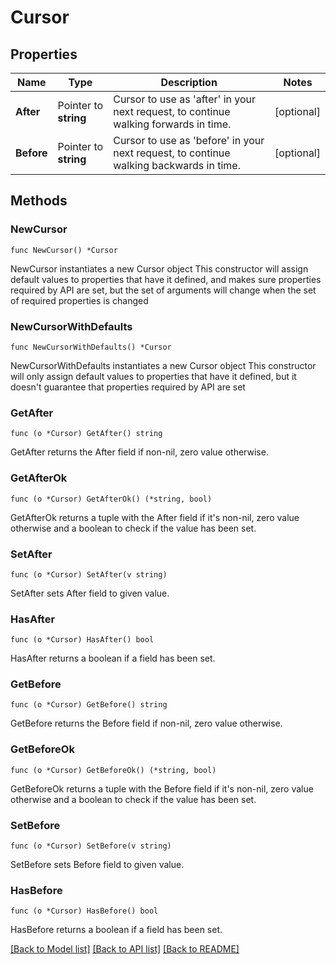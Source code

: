 # Cursor

## Properties

Name | Type | Description | Notes
------------ | ------------- | ------------- | -------------
**After** | Pointer to **string** | Cursor to use as &#39;after&#39; in your next request, to continue walking forwards in time. | [optional] 
**Before** | Pointer to **string** | Cursor to use as &#39;before&#39; in your next request, to continue walking backwards in time. | [optional] 

## Methods

### NewCursor

`func NewCursor() *Cursor`

NewCursor instantiates a new Cursor object
This constructor will assign default values to properties that have it defined,
and makes sure properties required by API are set, but the set of arguments
will change when the set of required properties is changed

### NewCursorWithDefaults

`func NewCursorWithDefaults() *Cursor`

NewCursorWithDefaults instantiates a new Cursor object
This constructor will only assign default values to properties that have it defined,
but it doesn't guarantee that properties required by API are set

### GetAfter

`func (o *Cursor) GetAfter() string`

GetAfter returns the After field if non-nil, zero value otherwise.

### GetAfterOk

`func (o *Cursor) GetAfterOk() (*string, bool)`

GetAfterOk returns a tuple with the After field if it's non-nil, zero value otherwise
and a boolean to check if the value has been set.

### SetAfter

`func (o *Cursor) SetAfter(v string)`

SetAfter sets After field to given value.

### HasAfter

`func (o *Cursor) HasAfter() bool`

HasAfter returns a boolean if a field has been set.

### GetBefore

`func (o *Cursor) GetBefore() string`

GetBefore returns the Before field if non-nil, zero value otherwise.

### GetBeforeOk

`func (o *Cursor) GetBeforeOk() (*string, bool)`

GetBeforeOk returns a tuple with the Before field if it's non-nil, zero value otherwise
and a boolean to check if the value has been set.

### SetBefore

`func (o *Cursor) SetBefore(v string)`

SetBefore sets Before field to given value.

### HasBefore

`func (o *Cursor) HasBefore() bool`

HasBefore returns a boolean if a field has been set.


[[Back to Model list]](../README.md#documentation-for-models) [[Back to API list]](../README.md#documentation-for-api-endpoints) [[Back to README]](../README.md)


